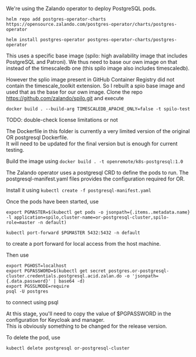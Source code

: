 We're using the Zalando operator to deploy PostgreSQL pods.
```
helm repo add postgres-operator-charts https://opensource.zalando.com/postgres-operator/charts/postgres-operator

helm install postgres-operator postgres-operator-charts/postgres-operator
```

This uses a specific base image (spilo: high availability image that includes PostgreSQL and Patroni).
We thus need to base our own image on that instead of the timescaledb one (this spilo image also includes timescaledb).

However the splio image present in GitHub Container Registry did not contain the timescale_toolkit extension.
So I rebuilt a spio base image and used that as the base for our own image.
Clone the repo https://github.com/zalando/spilo.git and execute
```
docker build . --build-arg TIMESCALEDB_APACHE_ONLY=false -t spilo-test
```

TODO: double-check license limitations or not

The Dockerfile in this folder is currently a very limited version of the original OR postgresql Dockerfile.  
It will need to be updated for the final version but is enough for current testing.

Build the image using
`docker build . -t openremote/k8s-postgresql:1.0`

The Zalando operator uses a postgresql CRD to define the pods to run.
The postgresql-manifest.yaml files provides the configuration required for OR.

Install it using
`kubectl create -f postgresql-manifest.yaml`


Once the pods have been started, use
```
export PGMASTER=$(kubectl get pods -o jsonpath={.items..metadata.name} -l application=spilo,cluster-name=or-postgresql-cluster,spilo-role=master -n default)

kubectl port-forward $PGMASTER 5432:5432 -n default
```
to create a port forward for local access from the host machine.

Then use
```
export PGHOST=localhost
export PGPASSWORD=$(kubectl get secret postgres.or-postgresql-cluster.credentials.postgresql.acid.zalan.do -o 'jsonpath={.data.password}' | base64 -d)
export PGSSLMODE=require
psql -U postgres
```
to connect using psql

At this stage, you'll need to copy the value of $PGPASSWORD in the configuration for Keycloak and manager.  
This is obviously something to be changed for the release version.

To delete the pod, use
```
kubectl delete postgresql or-postgresql-cluster
```
